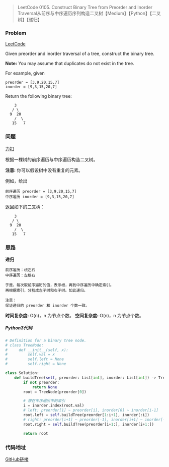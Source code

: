 > LeetCode 0105. Construct Binary Tree from Preorder and Inorder Traversal从前序与中序遍历序列构造二叉树【Medium】【Python】【二叉树】【递归】

### Problem

[LeetCode](https://leetcode.com/problems/construct-binary-tree-from-preorder-and-inorder-traversal/)

Given preorder and inorder traversal of a tree, construct the binary tree.

**Note:**
You may assume that duplicates do not exist in the tree.

For example, given

```
preorder = [3,9,20,15,7]
inorder = [9,3,15,20,7]
```

Return the following binary tree:

```
    3
   / \
  9  20
    /  \
   15   7
```

### 问题

[力扣](https://leetcode-cn.com/problems/construct-binary-tree-from-preorder-and-inorder-traversal/)

根据一棵树的前序遍历与中序遍历构造二叉树。

**注意:**
你可以假设树中没有重复的元素。

例如，给出

```
前序遍历 preorder = [3,9,20,15,7]
中序遍历 inorder = [9,3,15,20,7]
```

返回如下的二叉树：

```
    3
   / \
  9  20
    /  \
   15   7
```

### 思路

**递归**

```
前序遍历：根左右
中序遍历：左根右

于是，每次取前序遍历的值，表示根，再到中序遍历中确定索引。
再根据索引，分割成左子树和右子树。如此递归。

注意：
保证递归的 preorder 和 inorder 个数一致。
```

**时间复杂度:** O(n)，n 为节点个数。
**空间复杂度:** O(n)，n 为节点个数。

##### Python3代码

```python
# Definition for a binary tree node.
# class TreeNode:
#     def __init__(self, x):
#         self.val = x
#         self.left = None
#         self.right = None

class Solution:
    def buildTree(self, preorder: List[int], inorder: List[int]) -> TreeNode:
        if not preorder:
            return None
        root = TreeNode(preorder[0])

        # 根在中序遍历中的索引
        i = inorder.index(root.val)
        # left: preorder[1] ~ preorder[i], inorder[0] ~ inorder[i-1]
        root.left = self.buildTree(preorder[1:i+1], inorder[:i])
        # right: preorder[i+1] ~ preorder[-1], inorder[i+1] ~ inorder[-1]
        root.right = self.buildTree(preorder[i+1:], inorder[i+1:])

        return root
```

### 代码地址

[GitHub链接](https://github.com/Wonz5130/LeetCode-Solutions/blob/master/solutions/0105-Construct-Binary-Tree-from-Preorder-and-Inorder-Traversal/0105.py)